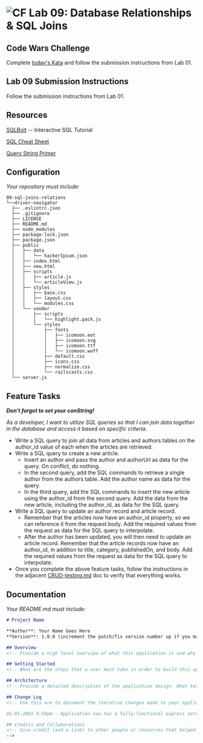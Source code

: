 ![CF](https://camo.githubusercontent.com/70edab54bba80edb7493cad3135e9606781cbb6b/687474703a2f2f692e696d6775722e636f6d2f377635415363382e706e67) Lab 09: Database Relationships & SQL Joins
===
## Code Wars Challenge

Complete [today's Kata](https://www.codewars.com/kata/reversed-strings) and follow the submission instructions from Lab 01.

## Lab 09 Submission Instructions
Follow the submission instructions from Lab 01.

## Resources  
[SQLBolt](http://sqlbolt.com/) -- Interactive SQL Tutorial

[SQL Cheat Sheet](http://www.cheat-sheets.org/sites/sql.su/)

[Query String Primer](https://en.wikipedia.org/wiki/Query_string)

## Configuration
_Your repository must include:_
```
09-sql-joins-relations
└──driver-navigator
  ├── .eslintrc.json
  ├── .gitignore
  ├── LICENSE
  ├── README.md
  ├── node_modules
  ├── package-lock.json
  ├── package.json
  ├── public
  │   ├── data
  │   │   └── hackerIpsum.json
  │   ├── index.html
  │   ├── new.html
  │   ├── scripts
  │   │   ├── article.js
  │   │   └── articleView.js
  │   ├── styles
  │   │   ├── base.css
  │   │   ├── layout.css
  │   │   └── modules.css
  │   └── vendor
  │       ├── scripts
  │       │   └── highlight.pack.js
  │       └── styles
  │           ├── fonts
  │           │   ├── icomoon.eot
  │           │   ├── icomoon.svg
  │           │   ├── icomoon.ttf
  │           │   └── icomoon.woff
  │           ├── default.css
  │           ├── icons.css
  │           ├── normalize.css
  │           └── railscasts.css
  └── server.js
```

## Feature Tasks
***Don't forget to set your conString!***

*As a developer, I want to utilize SQL queries so that I can join data together in the database and access it based on specific criteria.*

- Write a SQL query to join all data from articles and authors tables on the author_id value of each when the articles are retrieved.
- Write a SQL query to create a new article.
  - Insert an author and pass the author and authorUrl as data for the query. On conflict, do nothing.
  - In the second query, add the SQL commands to retrieve a single author from the authors table. Add the author name as data for the query.
  - In the third query, add the SQL commands to insert the new article using the author_id from the second query. Add the data from the new article, including the author_id, as data for the SQL query.
- Write a SQL query to update an author record and article record.
  - Remember that the articles now have an author_id property, so we can reference it from the request.body. Add the required values from the request as data for the SQL query to interpolate.
  - After the author has been updated, you will then need to update an article record. Remember that the article records now have an author_id, in addition to title, category, publishedOn, and body. Add the required values from the request as data for the SQL query to interpolate.
- Once you complete the above feature tasks, follow the instructions in the adjacent [CRUD-testing.md](CRUD-testing.md) doc to verify that everything works.

## Documentation
_Your README.md must include:_

```md
# Project Name

**Author**: Your Name Goes Here
**Version**: 1.0.0 (increment the patch/fix version number up if you make more commits past your first submission)

## Overview
<!-- Provide a high level overview of what this application is and why you are building it, beyond the fact that it's an assignment for a Code Fellows 301 class. (i.e. What's your problem domain?) -->

## Getting Started
<!-- What are the steps that a user must take in order to build this app on their own machine and get it running? -->

## Architecture
<!-- Provide a detailed description of the application design. What technologies (languages, libraries, etc) you're using, and any other relevant design information. -->

## Change Log
<!-- Use this are to document the iterative changes made to your application as each feature is successfully implemented. Use time stamps. Here's an examples:

01-01-2001 4:59pm - Application now has a fully-functional express server, with GET and POST routes for the book resource.

## Credits and Collaborations
<!-- Give credit (and a link) to other people or resources that helped you build this application. -->
-->
```
